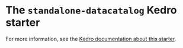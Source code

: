 # The `standalone-datacatalog` Kedro starter

For more information, see the [Kedro documentation about this starter](https://kedro.readthedocs.io/en/stable/02_get_started/07_standalone_use_of_datacatalog.html).